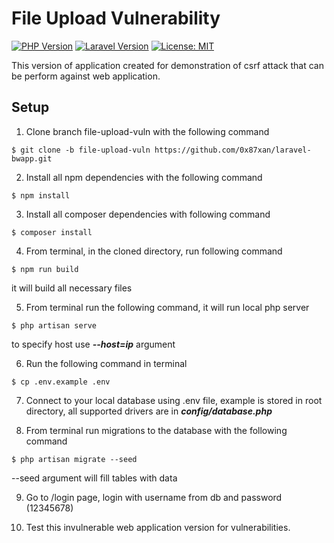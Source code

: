 # File Upload Vulnerability

[![PHP Version](https://img.shields.io/badge/PHP-^8.1-blue.svg)](https://www.php.net/releases/8.1.0.php)
[![Laravel Version](https://img.shields.io/badge/Laravel-^10.8-orange.svg)](https://laravel.com/docs/10.x)
[![License: MIT](https://img.shields.io/badge/License-MIT-yellow.svg)](https://opensource.org/licenses/MIT)

This version of application created for demonstration of csrf attack that can be perform against web application.


## Setup


1) Clone branch file-upload-vuln with the following command

```console
$ git clone -b file-upload-vuln https://github.com/0x87xan/laravel-bwapp.git
```

2) Install all npm dependencies with the following command

```console
$ npm install
```

3) Install all composer dependencies with following command
```console
$ composer install
```
4) From terminal, in the cloned directory, run following command

```console
$ npm run build
```
it will build all necessary files

5) From terminal run the following command, it will run local php server

```console
$ php artisan serve
```
to specify host use ***--host=ip*** argument

6) Run the following command in terminal

```console
$ cp .env.example .env
```

7) Connect to your local database using .env file, example is stored in root directory, all supported drivers are in ***config/database.php***

8) From terminal run migrations to the database with the following command

```console
$ php artisan migrate --seed
```
--seed argument will fill tables with data

9) Go to /login page, login with username from db and password (12345678)

10) Test this invulnerable web application version for vulnerabilities.
